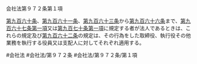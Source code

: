 会社法第９７２条第１項

[第九百六十条](会社法＿＿＿＿第９６０条)、[第九百六十一条](会社法＿＿＿＿第９６１条)、[第九百六十三条](会社法＿＿＿＿第９６３条)から[第九百六十六条](会社法＿＿＿＿第９６６条)まで、[第九百六十七条第一項](会社法＿＿＿＿第９６７条第１項)又は[第九百七十条第一項](会社法＿＿＿＿第９７０条第１項)に規定する者が法人であるときは、これらの規定及び[第九百六十二条](会社法＿＿＿＿第９６２条)の規定は、その行為をした取締役、執行役その他業務を執行する役員又は支配人に対してそれぞれ適用する。

#会社法
#会社法/第９７２条
#会社法/第９７２条/第１項
